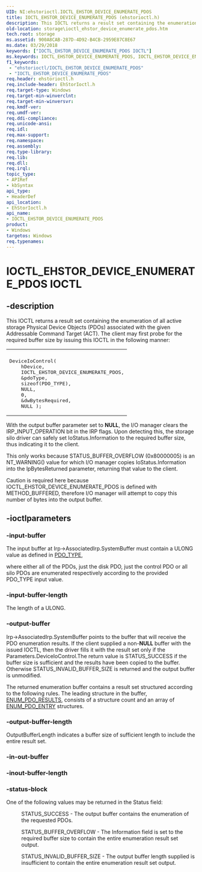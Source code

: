 ```yaml
---
UID: NI:ehstorioctl.IOCTL_EHSTOR_DEVICE_ENUMERATE_PDOS
title: IOCTL_EHSTOR_DEVICE_ENUMERATE_PDOS (ehstorioctl.h)
description: This IOCTL returns a result set containing the enumeration of all active storage Physical Device Objects (PDOs) associated with the given Addressable Command Target (ACT).
old-location: storage\ioctl_ehstor_device_enumerate_pdos.htm
tech.root: storage
ms.assetid: 900A8CAB-287D-4D92-B4CB-2959E87C8E67
ms.date: 03/29/2018
keywords: ["IOCTL_EHSTOR_DEVICE_ENUMERATE_PDOS IOCTL"]
ms.keywords: IOCTL_EHSTOR_DEVICE_ENUMERATE_PDOS, IOCTL_EHSTOR_DEVICE_ENUMERATE_PDOS control, IOCTL_EHSTOR_DEVICE_ENUMERATE_PDOS control code [Storage Devices], ehstorioctl/IOCTL_EHSTOR_DEVICE_ENUMERATE_PDOS, storage.ioctl_ehstor_device_enumerate_pdos
f1_keywords:
 - "ehstorioctl/IOCTL_EHSTOR_DEVICE_ENUMERATE_PDOS"
 - "IOCTL_EHSTOR_DEVICE_ENUMERATE_PDOS"
req.header: ehstorioctl.h
req.include-header: EhStorIoctl.h
req.target-type: Windows
req.target-min-winverclnt: 
req.target-min-winversvr: 
req.kmdf-ver: 
req.umdf-ver: 
req.ddi-compliance: 
req.unicode-ansi: 
req.idl: 
req.max-support: 
req.namespace: 
req.assembly: 
req.type-library: 
req.lib: 
req.dll: 
req.irql: 
topic_type:
- APIRef
- kbSyntax
api_type:
- HeaderDef
api_location:
- EhStorIoctl.h
api_name:
- IOCTL_EHSTOR_DEVICE_ENUMERATE_PDOS
product:
- Windows
targetos: Windows
req.typenames: 
---
```


# IOCTL_EHSTOR_DEVICE_ENUMERATE_PDOS IOCTL


## -description



This IOCTL returns a result set containing the enumeration of all active storage Physical Device Objects (PDOs) associated with the given Addressable Command Target (ACT). The client may first probe for the required buffer size by issuing this IOCTL in the following manner:

<div class="code"><span codelanguage=""><table>
<tr>
<th></th>
</tr>
<tr>
<td>
<pre>DeviceIoControl(
    hDevice,
    IOCTL_EHSTOR_DEVICE_ENUMERATE_PDOS,
    &pdoType,
    sizeof(PDO_TYPE),
    NULL,
    0,
    &dwBytesRequired,
    NULL );</pre>
</td>
</tr>
</table></span></div>
With the output buffer parameter set to <b>NULL</b>, the I/O manager clears the IRP_INPUT_OPERATION bit in the IRP flags. Upon detecting this, the storage silo driver can safely set IoStatus.Information to the required buffer size, thus indicating it to the client.

This only works because STATUS_BUFFER_OVERFLOW (0x80000005) is an NT_WARNING() value for which I/O manager copies IoStatus.Information into the lpBytesReturned parameter, returning that value to the client.

Caution is required here because IOCTL_EHSTOR_DEVICE_ENUMERATE_PDOS is defined with METHOD_BUFFERED, therefore I/O manager will attempt to copy this number of bytes into the output buffer.




## -ioctlparameters




### -input-buffer

The input buffer at Irp->AssociatedIrp.SystemBuffer must contain a ULONG value as defined in <a href="https://docs.microsoft.com/windows-hardware/drivers/ddi/ehstorioctl/ne-ehstorioctl-_pdo_type">PDO_TYPE</a>,

where either all of the PDOs, just the disk PDO, just the control PDO or all silo PDOs are enumerated respectively according to the provided PDO_TYPE input value.


### -input-buffer-length

The length of a ULONG.


### -output-buffer

Irp->AssociatedIrp.SystemBuffer points to the buffer that will receive the PDO enumeration results. If the client supplied a non-<b>NULL</b> buffer with the issued IOCTL, then the driver fills it with the result set only if the Parameters.DeviceIoControl.The return value is STATUS_SUCCESS if the buffer size is sufficient and the results have been copied to the buffer. Otherwise STATUS_INVALID_BUFFER_SIZE is returned and the output buffer is unmodified.

The returned enumeration buffer contains a result set structured according to the following rules. The leading structure in the buffer, <a href="https://docs.microsoft.com/windows-hardware/drivers/ddi/ehstorioctl/ns-ehstorioctl-_enum_pdo_results">ENUM_PDO_RESULTS</a>, consists of a structure count and an array of <a href="https://docs.microsoft.com/windows-hardware/drivers/ddi/ehstorioctl/ns-ehstorioctl-_enum_pdo_entry">ENUM_PDO_ENTRY</a> structures.


### -output-buffer-length

OutputBufferLength indicates a buffer size of sufficient length to include the entire result set. 


### -in-out-buffer








### -inout-buffer-length








### -status-block

One of the following values may be returned in the Status field:


<dl>
<dd>
STATUS_SUCCESS - The output buffer contains the enumeration of the requested PDOs.

</dd>
</dl>



<dl>
<dd>
STATUS_BUFFER_OVERFLOW - The Information field is set to the required buffer size to contain the entire enumeration result set output.

</dd>
</dl>



<dl>
<dd>
STATUS_INVALID_BUFFER_SIZE - The output buffer length supplied is insufficient to contain the entire enumeration result set output.

</dd>
</dl>


